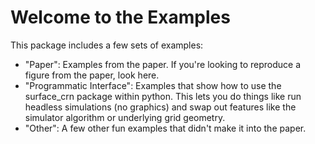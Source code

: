 Welcome to the Examples
=======================

This package includes a few sets of examples:
* "Paper": Examples from the paper. If you're looking to reproduce a figure from the paper, look here.
* "Programmatic Interface": Examples that show how to use the surface_crn package within python. This lets you do things like run headless simulations (no graphics) and swap out features like the simulator algorithm or underlying grid geometry. 
* "Other": A few other fun examples that didn't make it into the paper.


